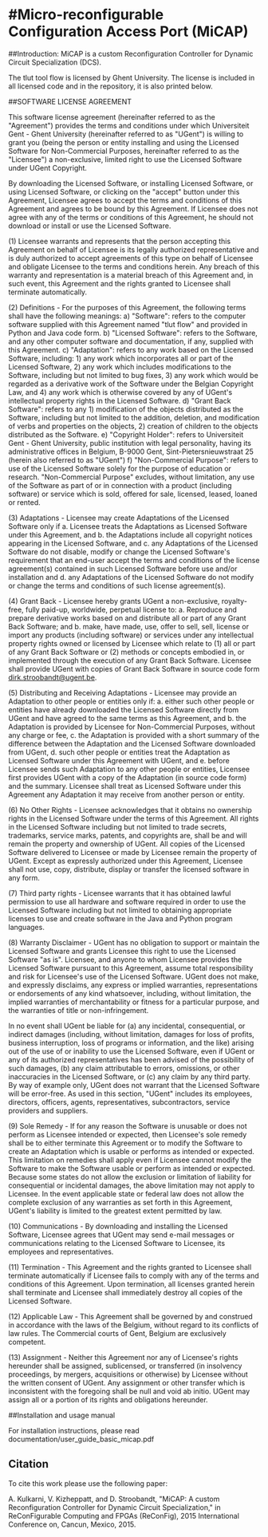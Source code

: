 #Micro-reconfigurable Configuration Access Port (MiCAP)
=====
##Introduction:
MiCAP is a custom Reconfiguration Controller for Dynamic Circuit Specialization (DCS). 

The tlut tool flow is licensed by Ghent University. The license is included in all licensed code and in the repository, it is also printed below.

##SOFTWARE LICENSE AGREEMENT

This software license agreement (hereinafter referred to as the "Agreement") provides the terms and conditions under which Universiteit Gent - Ghent University (hereinafter referred to as "UGent") is willing to grant you (being the person or entity installing and using the Licensed Software for Non-Commercial Purposes, hereinafter referred to as the "Licensee") a non-exclusive, limited right to use the Licensed Software under UGent Copyright.

By downloading the Licensed Software, or installing Licensed Software, or using Licensed Software, or clicking on the "accept" button under this Agreement, Licensee agrees to accept the terms and conditions of this Agreement and agrees to be bound by this Agreement. If Licensee does not agree with any of the terms or conditions of this Agreement, he should not download or install or use the Licensed Software.

(1) Licensee warrants and represents that the person accepting this Agreement on behalf of Licensee is its legally authorized representative and is duly authorized to accept agreements of this type on behalf of Licensee and obligate Licensee to the terms and conditions herein. Any breach of this warranty and representation is a material breach of this Agreement and, in such event, this Agreement and the rights granted to Licensee shall terminate automatically.

(2) Definitions - For the purposes of this Agreement, the following terms shall have the following meanings: a) "Software": refers to the computer software supplied with this Agreement named "tlut flow" and provided in Python and Java code form. b) "Licensed Software": refers to the Software, and any other computer software and documentation, if any, supplied with this Agreement. c) "Adaptation": refers to any work based on the Licensed Software, including: 1) any work which incorporates all or part of the Licensed Software, 2) any work which includes modifications to the Software, including but not limited to bug fixes, 3) any work which would be regarded as a derivative work of the Software under the Belgian Copyright Law, and 4) any work which is otherwise covered by any of UGent's intellectual property rights in the Licensed Software. d) "Grant Back Software": refers to any 1) modification of the objects distributed as the Software, including but not limited to the addition, deletion, and modification of verbs and properties on the objects, 2) creation of children to the objects distributed as the Software. e) "Copyright Holder": refers to Universiteit Gent - Ghent University, public institution with legal personality, having its administrative offices in Belgium, B-9000 Gent, Sint-Pietersnieuwstraat 25 (herein also referred to as "UGent") f) "Non-Commercial Purpose": refers to use of the Licensed Software solely for the purpose of education or research. "Non-Commercial Purpose" excludes, without limitation, any use of the Software as part of or in connection with a product (including software) or service which is sold, offered for sale, licensed, leased, loaned or rented.

(3) Adaptations - Licensee may create Adaptations of the Licensed Software only if a. Licensee treats the Adaptations as Licensed Software under this Agreement, and b. the Adaptations include all copyright notices appearing in the Licensed Software, and c. any Adaptations of the Licensed Software do not disable, modify or change the Licensed Software's requirement that an end-user accept the terms and conditions of the license agreement(s) contained in such Licensed Software before use and/or installation and d. any Adaptations of the Licensed Software do not modify or change the terms and conditions of such license agreement(s).

(4) Grant Back - Licensee hereby grants UGent a non-exclusive, royalty-free, fully paid-up, worldwide, perpetual license to: a. Reproduce and prepare derivative works based on and distribute all or part of any Grant Back Software; and b. make, have made, use, offer to sell, sell, license or import any products (including software) or services under any intellectual property rights owned or licensed by Licensee which relate to (1) all or part of any Grant Back Software or (2) methods or concepts embodied in, or implemented through the execution of any Grant Back Software. Licensee shall provide UGent with copies of Grant Back Software in source code form dirk.stroobandt@ugent.be.

(5) Distributing and Receiving Adaptations - Licensee may provide an Adaptation to other people or entities only if: a. either such other people or entities have already downloaded the Licensed Software directly from UGent and have agreed to the same terms as this Agreement, and b. the Adaptation is provided by Licensee for Non-Commercial Purposes, without any charge or fee, c. the Adaptation is provided with a short summary of the difference between the Adaptation and the Licensed Software downloaded from UGent, d. such other people or entities treat the Adaptation as Licensed Software under this Agreement with UGent, and e. before Licensee sends such Adaptation to any other people or entities, Licensee first provides UGent with a copy of the Adaptation (in source code form) and the summary. Licensee shall treat as Licensed Software under this Agreement any Adaptation it may receive from another person or entity.

(6) No Other Rights - Licensee acknowledges that it obtains no ownership rights in the Licensed Software under the terms of this Agreement. All rights in the Licensed Software including but not limited to trade secrets, trademarks, service marks, patents, and copyrights are, shall be and will remain the property and ownership of UGent. All copies of the Licensed Software delivered to Licensee or made by Licensee remain the property of UGent. Except as expressly authorized under this Agreement, Licensee shall not use, copy, distribute, display or transfer the licensed software in any form.

(7) Third party rights - Licensee warrants that it has obtained lawful permission to use all hardware and software required in order to use the Licensed Software including but not limited to obtaining appropriate licenses to use and create software in the Java and Python program languages.

(8) Warranty Disclaimer - UGent has no obligation to support or maintain the Licensed Software and grants Licensee this right to use the Licensed Software "as is". Licensee, and anyone to whom Licensee provides the Licensed Software pursuant to this Agreement, assume total responsibility and risk for Licensee's use of the Licensed Software. UGent does not make, and expressly disclaims, any express or implied warranties, representations or endorsements of any kind whatsoever, including, without limitation, the implied warranties of merchantability or fitness for a particular purpose, and the warranties of title or non-infringement.

In no event shall UGent be liable for (a) any incidental, consequential, or indirect damages (including, without limitation, damages for loss of profits, business interruption, loss of programs or information, and the like) arising out of the use of or inability to use the Licensed Software, even if UGent or any of its authorized representatives has been advised of the possibility of such damages, (b) any claim attributable to errors, omissions, or other inaccuracies in the Licensed Software, or (c) any claim by any third party. By way of example only, UGent does not warrant that the Licensed Software will be error-free. As used in this section, "UGent" includes its employees, directors, officers, agents, representatives, subcontractors, service providers and suppliers.

(9) Sole Remedy - If for any reason the Software is unusable or does not perform as Licensee intended or expected, then Licensee's sole remedy shall be to either terminate this Agreement or to modify the Software to create an Adaptation which is usable or performs as intended or expected. This limitation on remedies shall apply even if Licensee cannot modify the Software to make the Software usable or perform as intended or expected. Because some states do not allow the exclusion or limitation of liability for consequential or incidental damages, the above limitation may not apply to Licensee. In the event applicable state or federal law does not allow the complete exclusion of any warranties as set forth in this Agreement, UGent's liability is limited to the greatest extent permitted by law.

(10) Communications - By downloading and installing the Licensed Software, Licensee agrees that UGent may send e-mail messages or communications relating to the Licensed Software to Licensee, its employees and representatives.

(11) Termination - This Agreement and the rights granted to Licensee shall terminate automatically if Licensee fails to comply with any of the terms and conditions of this Agreement. Upon termination, all licenses granted herein shall terminate and Licensee shall immediately destroy all copies of the Licensed Software.

(12) Applicable Law - This Agreement shall be governed by and construed in accordance with the laws of the Belgium, without regard to its conflicts of law rules. The Commercial courts of Gent, Belgium are exclusively competent.

(13) Assignment - Neither this Agreement nor any of Licensee's rights hereunder shall be assigned, sublicensed, or transferred (in insolvency proceedings, by mergers, acquisitions or otherwise) by Licensee without the written consent of UGent. Any assignment or other transfer which is inconsistent with the foregoing shall be null and void ab initio. UGent may assign all or a portion of its rights and obligations hereunder.

##Installation and usage manual

For installation instructions, please read documentation/user_guide_basic_micap.pdf

## Citation
To cite this work please use the following paper:

A. Kulkarni, V. Kizheppatt, and D. Stroobandt,
"MiCAP: A custom Reconfiguration Controller for Dynamic Circuit Specialization," in ReConFigurable Computing and FPGAs (ReConFig), 2015 International Conference on, Cancun, Mexico, 2015.
